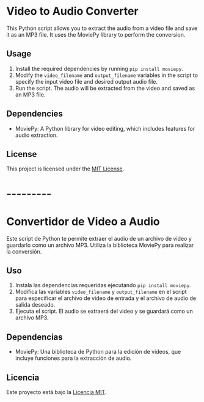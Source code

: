 # Video to Audio Converter

This Python script allows you to extract the audio from a video file and save it as an MP3 file. It uses the MoviePy library to perform the conversion.

## Usage

1. Install the required dependencies by running `pip install moviepy`.
2. Modify the `video_filename` and `output_filename` variables in the script to specify the input video file and desired output audio file.
3. Run the script. The audio will be extracted from the video and saved as an MP3 file.

## Dependencies

- MoviePy: A Python library for video editing, which includes features for audio extraction.

## License

This project is licensed under the [MIT License](LICENSE).



# ---------

# Convertidor de Video a Audio

Este script de Python te permite extraer el audio de un archivo de video y guardarlo como un archivo MP3. Utiliza la biblioteca MoviePy para realizar la conversión.

## Uso

1. Instala las dependencias requeridas ejecutando `pip install moviepy`.
2. Modifica las variables `video_filename` y `output_filename` en el script para especificar el archivo de video de entrada y el archivo de audio de salida deseado.
3. Ejecuta el script. El audio se extraerá del video y se guardará como un archivo MP3.

## Dependencias

- MoviePy: Una biblioteca de Python para la edición de videos, que incluye funciones para la extracción de audio.

## Licencia

Este proyecto está bajo la [Licencia MIT](LICENSE).

